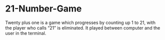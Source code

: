 # 21-Number-Game

Twenty plus one is a game which progresses by counting up 1 to 21, with the player who calls “21” is eliminated.
It played between computer and the user in the terminal.
